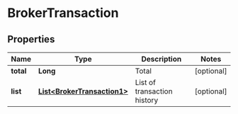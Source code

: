 
# BrokerTransaction

## Properties

Name | Type | Description | Notes
------------ | ------------- | ------------- | -------------
**total** | **Long** | Total |  [optional]
**list** | [**List&lt;BrokerTransaction1&gt;**](BrokerTransaction1.md) | List of transaction history |  [optional]


